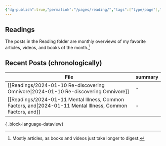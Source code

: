 ```yaml
---
{"dg-publish":true,"permalink":"/pages/reading/","tags":["type/page"],"created":"2024-01-12T07:27:53.005-08:00","updated":"2024-01-11T11:11:14.000-08:00"}
---
```


## Readings
The posts in the Reading folder are monthly overviews of my favorite articles, videos, and books of the month.[^1] 

## Recent Posts (chronologically)
| File                                                                                                           | summary |
| -------------------------------------------------------------------------------------------------------------- | ------- |
| [[Readings/2024-01-10 Re-discovering Omnivore\|2024-01-10 Re-discovering Omnivore]]                         | \-      |
| [[Readings/2024-01-11 Mental Illness, Common Factors, and\|2024-01-11 Mental Illness, Common Factors, and]] | \-      |

{ .block-language-dataview}



[^1]: Mostly articles, as books and videos just take longer to digest. 